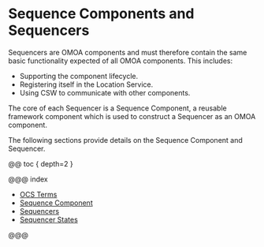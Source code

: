 # Sequence Components and Sequencers

Sequencers are OMOA components and must therefore contain the same basic functionality expected of all OMOA components. 
This includes:

* Supporting the component lifecycle.
* Registering itself in the Location Service.
* Using CSW to communicate with other components.

The core of each Sequencer is a Sequence Component, a reusable framework component which is 
used to construct a Sequencer as an OMOA component.

The following sections provide details on the Sequence Component and Sequencer.

@@ toc { depth=2 }

@@@ index

* [OCS Terms](Terms.md)
* [Sequence Component](SeqComp.md)
* [Sequencers](./Sequencers.md)
* [Sequencer States](./state-transition.md)

@@@